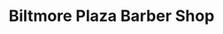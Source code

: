 ---
title: "Biltmore Plaza Barber Shop"
url: /asheville/biltmore-plaza-barber-shop/
shop: Friseur
---